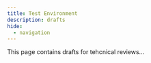 ```yaml
---
title: Test Environment
description: drafts
hide:
  - navigation
---
```


This page contains drafts for tehcnical reviews...
